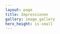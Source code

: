 ```yaml
---
layout: page
title: Impressionen
gallery: image_gallery
hero_height: is-small
---
```



<script src="https://cdn.jsdelivr.net/npm/publicalbum@latest/embed-ui.min.js" async></script>
<div class="pa-gallery-player-widget" style="width:100%; height:480px; display:none;"
  data-link="https://photos.app.goo.gl/WgGH4spTiLQpXSzM7"
  data-title="Glarner Berggeiss 2021"
  data-description="170 new photos · Album by Reto Spielhofer">
  <object data="https://lh3.googleusercontent.com/TPF3r-G99AvXz9j6USATFgA8UxEbPw7uR4oSPl_4Qfo4LZNM83Ua4RhlwmP6RcCpUJ2eoRnsjFkOypw5diOylI99mnuS91ziUMk0Flx6bEhq5N8PWBi2YjAY6C3-G1xY-IGn8DB8ow=w640-h480"></object>
  <object data="https://lh3.googleusercontent.com/fNyoGLH4tWDPpYbRMorVdWw6L5r22OneB5SjH9jQQ2FNRJXoiCTB4vvbXpmhkAbB8xQP5-zSLGd_qkCGVY9kl9EVWpksnhBGbigEe6yJybK_QY9IQUHYakrp5hhJPlvzCH3Bm8Ci6Q=w640-h480"></object>
  <object data="https://lh3.googleusercontent.com/-AtAZMis92JNt5amoGXfBe0SIAlzEW58a6_D06DNrdle_987daQSFfrKCUGsjgN6MHBSug3qJyeGf5sRzk3nQB7oiCvR0uz_-zFUCI7DGu7Du-23OtNI9dzp41pHyxxiFNNlxi2KQQ=w640-h480"></object>
  <object data="https://lh3.googleusercontent.com/uxQ99Va8f0kVi6bzrDlxcov3amdpjEiwqzU-VFUA3kbGKIFZrGC2Pf2se-oG6v0UiEJB1ddbGFrUo3lwAKHHgEEadJjSDZwjKLKi0upLQMpLo28cy-pMcnrgfkbJ2kGqBu7VkpNZyg=w640-h480"></object>
  <object data="https://lh3.googleusercontent.com/nE8SGgvI-_Com2kNHTOuOAh0Bs35_txpCVnC_q2xHd7Q3hiLj44q64U6vvoI2g_hRSt40Kj8Hbb_JbsLsX4-UatRLB3PTnLjeN-MHQYMn0Sg_JiWmFgcBXuabbE74dNTzbI4nLqTXw=w640-h480"></object>
  <object data="https://lh3.googleusercontent.com/QeUlDRX9HoJak2zPMCVj_9LbLiIow4NUiCtJ__yzZTDyLcZOH2Oj4WWVIPKQt2JiA7NZeL82hnTSYy6nZCnd-o-JCzaQhm1i0zkJYGS6anwAk2kx96mtUI720d9H8oe5-4x0ZJ9sNw=w640-h480"></object>
  <object data="https://lh3.googleusercontent.com/VvHrKZAzigfYU4sOl4woIjuDYEkrkNqaQQEx2H6nImi-fdWXYdMlg4XAf1j4qP1ZRVt4zxh88iBhHzTIrLBeHBe4FDS7KNKsXlIxVwrTvyty4BWdCJlYZ_K5J1I35F1cGLNJKC6RCA=w640-h480"></object>
  <object data="https://lh3.googleusercontent.com/C5Qd3vTsu8XX_fKRICrm8yrYGRtLxX6u95hJRieiLphmy8AWTY0yAN2KPBS9N_XSqecXHG7pXP0qpFZYYSeeti83sMH4WszAU-5dvX3kc8NVKhD92nOEugnxkPJT7qd-hs2d_iDxAg=w640-h480"></object>
  <object data="https://lh3.googleusercontent.com/hIHU2xZ7nI51WsuSPcCpr9wniAAtLjP88w4GpPNe20kcbxs25fRY4YhaDppBl2OaU2DbETnhrQzYVYnaC8n5d-qPJCblWbeNDJGl1_f8BeZ6Rgvv6QGsn2vLbb0KcPAR2HpMUprESA=w640-h480"></object>
  <object data="https://lh3.googleusercontent.com/2X1jYPLij7QgdzVtN2h1L5PmgovVFj2kz3pBid1Q60qIxmyzt6AiSHlRQqyqvJb-3bUdLfhYiLTZbpbnL7beZIq3gPsqO9de1SvDx6-ryxVm0_f_czHhFsdEk588yn_JmgcdQ925IA=w640-h480"></object>
  <object data="https://lh3.googleusercontent.com/3XoUWbQ1eVXdD9Lvdinz1X2rNf92ghk5ZJubN8NUq65g4PtwtOBCIfPgcuKZjaNGy5BBBLKg7RexeeXoCl_6BejjlMP4_EqqosxP1CrKQL7kqE8zmSrcJXqECvJRgaMa2Fm7YQLMEw=w640-h480"></object>
  <object data="https://lh3.googleusercontent.com/dryqDFaWiJMmrdub7Op0NjRBlUJbdn8cKdeMSQEeHr73A1zyU5i9I2HqTlMgMV-i3jXeFcac3zA2zg3BTVxQb99lRnZLONcv1W5OFaa1lfABohV2owEnwF58nWuOjYKCVVPAddXQ5A=w640-h480"></object>
  <object data="https://lh3.googleusercontent.com/2pr9vkl0AQjih1qeQijxM27ktND744L9cDUNMN5onlfvLWbA0SuDmIjdhawTWVEVn6sYPoIiSBpFt_mOOFzIqvTPjd-Pg24jIqEkrGBLoACxpa5xpxZ6od_5SMV8aYj2Y2ZnXgTy4g=w640-h480"></object>
  <object data="https://lh3.googleusercontent.com/Pyay-RfaZfFZ3sGpx_5bk_Lu2-unqTUc4sx47aGGiiZFtdSLWqmXPSX7ZXIbBqEXcTv52P4g5B-391xzZoNGHLBr0FxviSxv7-6p3q5Si8K15bPHpmL4_OI02OUpRX1E_z_MhTPk7g=w640-h480"></object>
  <object data="https://lh3.googleusercontent.com/oSwJt6ftTiNsCVZ1CT9h6C0D_AhQG7v0PU9jpf0cQ3gkx4-ASsXCHW1ENR0cfd55j1-nrbMOyNebOS1nubCvT4kiqusWrDR7Utprm43tflUZQ0EdIes0W-Mav6XVVDUoIR0Yi-HiUQ=w640-h480"></object>
  <object data="https://lh3.googleusercontent.com/yiyrKc74zx4bOvpv6h-Nk-04tpQ9N0E5-k6QQp1AyWw8jJP09jeWEvgoyYw8p76y3wdUNQ55Ayn5sBRu6PDVYn9RaktJUIvt4hGxSjuDrFtYczPPuojy6hJEulMQWzpl94w3-Q4JnA=w640-h480"></object>
  <object data="https://lh3.googleusercontent.com/gF0GUM9L3u6M_BveR7Qkear9wZypkndxdMDg48ZP8vFwX2WQUH15fysGiAuIBbXcWecWifEjBsf_LeWJsLONMuele8Ock3Abu-8MZpZ2EeLn6AxKFnIZTsCa0Jb6Y7-rpdfcGNpksw=w640-h480"></object>
  <object data="https://lh3.googleusercontent.com/GbgKxrm6T2bmr8Udlh-KKnNi1h8CCTRrDM_upvaNIfuCrA1c9dysZ-ezD9QBPeUl9f9xJs7I8K8bHLtY-Bx9MfQYBL02X5DaDQ82j3wMeELZ64uqBCVEc2nDyRPeZxwkYdFwN_9Unw=w640-h480"></object>
  <object data="https://lh3.googleusercontent.com/reOKTiaC1pChS0ajmJzIJaT1cEvE-ZLjSizsi4p8qJqCSkjvUHpnQnQGUaMw8FXzokGeheWUFHMUKr6CPsM7ovZ7KE2fhUAe7IObyMyyZawuMmy82kKyydCWvdazZbb0em1ZtioKdA=w640-h480"></object>
  <object data="https://lh3.googleusercontent.com/-CdY-XVbhhTTj2bOMJCjT9pXjFE344VTIDJC9IetwHrPC2VsCUbR9C2_UclMfIXLtjiDjS_6vOlSfrZSxm5VnJb_YFQrgCKOGuQmi66kJ8Gr6v2lTPRvqOkpokjNH-LtDoyPxdgQuQ=w640-h480"></object>
  <object data="https://lh3.googleusercontent.com/seJhyQekVbFyw_mDExMg07ZskwcQXQmw11A9aaFwxvCwWwOIb6U0mUfJeWPZPxU2n5VtOLhnLmMZ9ZFQAoaknKvlMQwuNl-Z8Y-fJTgKud86JrL5Q6QhWrIt_xG6GUsXHkj0ant1uw=w640-h480"></object>
  <object data="https://lh3.googleusercontent.com/g1oONCE_ec46bMEBPhB7KAXFSfkOIPDvqpBw-lY-YtFsw2EcUZhqPW29E89rJnwRq7aGtGMZQr2GE61gxZzpKbSxTn-SSFbwU9Wog_WVfF-7jiJStjL5sj4xGPhyiD58xZDs27IJ3A=w640-h480"></object>
  <object data="https://lh3.googleusercontent.com/S5C8Vsfb_-S9fLTbdkYjpTo60slB-UPpEbV8DPTEk0TiVl8fpkuYUOKyDzJhCb0_d92mDAvmbv6S4gu4DESf5OPVSqUZOcYqf4CbBpWOeu_XYG14g5EiJILdjpVhLmyq33wNSNr9Fg=w640-h480"></object>
  <object data="https://lh3.googleusercontent.com/rQNtfgV2m5qObF9x3Uzc0ircQRbOi53kTxbESJ9Uo01SjCSQ2jtQ3pJCHSlUXGuMwDXpqpQmOEdz2CZ35FBQaDcHLUKCMlqGTC3TQjbpxB26JDIg90-YgeJbBlHma81DTLB-dL7S2A=w640-h480"></object>
  <object data="https://lh3.googleusercontent.com/1DrLecdcR22Nzwlu4oJsAxSAKBD0jspKAqRHUF73ngyyDT8XoWV5WhuICNbzWyM0CeX9TzKGGyGJv3r-urZ1O4BsLslP88m3YaUKrra6OFR55lLaRBKRWTMAaN4SZ8FlLNXXfqoBfA=w640-h480"></object>
  <object data="https://lh3.googleusercontent.com/pLf_Z7Dh4tSTo1WCxgPwOqFd5Cd7tVQpCkDF9nUlEprKYzM1q8zuSPnJ-AjvoAYGW8R9wzZ0wct2y6abt2z8V79uQ4Lhv0Tuht4LZqp34pmvA71XmZi1E8Vn51K7e5-DjHRckhl4oQ=w640-h480"></object>
  <object data="https://lh3.googleusercontent.com/rUQ4KCrlmikc-xkveBBPPy5N_-dCrt7Tzqtpt9GwP7ZI-A9wD3xFjJDR91BYQ86Yz3-CuhaY8fR5dY1dWj1HhLyurRuiQVrVZjUPha4ZcjFvIHP2DL6oSFJ0rsUoTuIBwfSgzncHSg=w640-h480"></object>
  <object data="https://lh3.googleusercontent.com/z-j5i4JYtFQPm9EEGx0eBH0dz9DPI8r7CyocGz729sll7ttlU991QMIXkX32d8yaKB7bbdrlG5J3pAmOf9gdwl6cBizWEu4o0GUr-qK-JS5wocmCIthfryiMJkI_5CaUxsbHLZecuw=w640-h480"></object>
  <object data="https://lh3.googleusercontent.com/LmZqbhCvbIWTaz93-ZU1xeJhpurg_UaNP7gg63PlN1CIrCFzI-62v9D3xvPfxTb36-TzeqgMPg67LRo3lh6JKL3Y5dmc61A7eZe9lOWcrQg6FZOpEgKJGmpTjc2_lHaGL_382iG6xQ=w640-h480"></object>
  <object data="https://lh3.googleusercontent.com/TW2aDtPonm3rYU2AIRMNUMTXY_s_lKdrC_c88nZEDNmVPi8nK3z4v67cHvemByAw54YeLmLTFvOId_FljYvo3BeWk2yOi5E4Thi3hgwJzw7B2R_WyRKmrDJkT947ICsF944zmthsrg=w640-h480"></object>
  <object data="https://lh3.googleusercontent.com/OmLfJW3dqlXjz1ZcNgqX1Gv_LiaUP_5-BxmNj0haTY-5A0L5mD3f33VuwMrKlyK7w3p7yHKt68Mcme9dJ8BIflN_vovjwS3w-x33hnrgm7xQY1CekiV9dzwSo733TleFDTXj-XF-Hw=w640-h480"></object>
  <object data="https://lh3.googleusercontent.com/GzvPOSjIESVrgz8FPKTCgarig_qYhcLvF7Mm1d42pKBy69uc1OPSGLWxknZUjYwI1RRzG3yjmMih9BMKZKduh5MsoGTMPxUfX68QjDDNhCAzJAAgMuC1iCQT0HZ8rI0XN_J1jJp31Q=w640-h480"></object>
  <object data="https://lh3.googleusercontent.com/XtE7DUDBFwgxOGrS3IAg_q9J4dg705DWhg-3TMtcKUNfXyZgLkiZ6TfOTek_w3qOBwZaC9u11VIvR9O-hg2gi3Uvih18CSdFsQeHRJ5Dqg2U9dwtyifcIPLQslcMfDzmoPxu8SVf9A=w640-h480"></object>
  <object data="https://lh3.googleusercontent.com/LYgXhUZLkRNOQwaE7f1kbD8cnfY9ClXARm1cMzYwpZYeQqjlMYfQV2LkPxbqlqNH_kFl21ttngMIqkAN1MWsx1MAe8hOi-ls2IFcvtITrWTGaRHD0DV2VxsrRu4qVhsegVuchHvD5Q=w640-h480"></object>
  <object data="https://lh3.googleusercontent.com/htoad7-2n6A6eNnZiu-nJDG0SJT3oKAyTjsoZDSEt5hafNhbCkWuzN4yrE3pY3jBYDZweUkhVAxtnv-bauGEEzq7y3hPwzrxU8xqJkzAMSRlcmT1tePWwR9yDLHe6BDPdoIgYIG4fw=w640-h480"></object>
  <object data="https://lh3.googleusercontent.com/KyVvnrJj_BOiP27CbiKaQKUIL37zdtCRp8-M1qiBDij-jx88B16rc4XXNo0_Tz8Ss20OG8Blqip2TVbVZoMPpSTpZCpS2FIqMRR9nWlCCS3fJ_gTdp4bO04UzKsfzF9zxC1tvSr5NQ=w640-h480"></object>
  <object data="https://lh3.googleusercontent.com/77dNQTHM05DtL1loyxacH5ntGGCcwCSdcqA4h5Hmrz_l7BOsNJ1IvC3n-0DU39gFGvGLrTSc7zxvJl7YWvmQzapGhBAMfNPP0eWPq7prc_j73ic2tOin0bwPCCLD9xQ8UL_n2sYhMg=w640-h480"></object>
  <object data="https://lh3.googleusercontent.com/2UXrEW3K3htgKf3z9Q4k8lPl3eq82ic9Y51HEbdaHVzus9DDAENVmBJ24YLbdz3pG4LUaoaFB64RpE7rxYBSqaEksJFwpBio1-nV4wMsUC8IS-86vFlUR8PCjyMpGpXRo78QLsH3tg=w640-h480"></object>
  <object data="https://lh3.googleusercontent.com/BkV0MTREfdJi1Yo5Nc2MT1RM7t9vqeWHCkzStQ6NsrwmJtIDyeEbfNEWX6SygFX5GrVE9tBVQD1TQznfOKHpKbEJSKYN_UoazS-p1bjwsVfhMO_yOwOtXJOkkI-03x5uOh3SHv8yHQ=w640-h480"></object>
  <object data="https://lh3.googleusercontent.com/Ya3JxqWrcVFn8u_F1q2oPzLTqDvEhdHCH9PQ5KCuUE6j5Zd68T58WsfrqoKaFHdEMCUzDqs4gk2G318eKdNiLlZHj_rNy-UkW9H9mx5hxalIrJQg8NS7W8Oq-zArDbB5xSvMy_ROOQ=w640-h480"></object>
  <object data="https://lh3.googleusercontent.com/zJvwNwJrsgMxk96DocaRwa1RI9V9sMiqVDsufjCRjSY54YwwkoevQcOxZKdLdndxIf7x7w7PBtRQ_4S19vTjiHwqpFiH_PQ76YyjMztpLDlSiKkV603cU-GyBsvC71GVxYCtlb55Sw=w640-h480"></object>
  <object data="https://lh3.googleusercontent.com/L5dfml0cxRaPddgCljeITpmg4a-11l49nY12mMPRdVvgQ8q4UfLJa0OEL8FRhJ5YeZrnqNY2zRdvnpdFizkRpdGQSVuEkZicbD0zdmBzOSm5wnNH7btz-050hLifWd3mPxMM8zsClw=w640-h480"></object>
  <object data="https://lh3.googleusercontent.com/9NgaX9VF4ZFnCgEhh1BeC94Z4tPruQptDtoq8l5cF4rTu4uhTznyOzt7wMRRCN9ZYT86bDbOqSA0cy2JkWcCSOeUHavjhtafWIgFTsDoWy-hdmiXzvtROlPtdF4CVo07O4qS8_WVkQ=w640-h480"></object>
  <object data="https://lh3.googleusercontent.com/0TDz6VfbgpDbKNGpaw6HzBsADClguIC3Z03rUly1wKS9UhQDdOujlMcY-P66rJX4kGNiv17wKb4gYQK7NbuMaeq5A5Cf1Uy-4fIGCU0E31OlI6jRvVIDH3rFl6kdg6iuehTHO0KlQg=w640-h480"></object>
  <object data="https://lh3.googleusercontent.com/E9lzxlW45eOWhMapMlZkeUuEnygg5hLn4kfD_3OL0KTNihh0odo4bwpOUkf69Ib3NrI51ZJrRw_L2x5FKr6ZBaWAQHp_KN2OMbBgldcknOEDhLYn2fJt7gLew5Ds3skfdJxdMq0M4A=w640-h480"></object>
  <object data="https://lh3.googleusercontent.com/GlvtzWkUL1pPwiu_cFYMFx7CNmevrQX8glJ6HS1CB-aUEMw0pAxvp_T89C86mTqNwertpllrV_nUB5Pp-ky7ua3J80NiunLFbYkhhKoqyREP94kpSICZGvgsIQwbAZG4IQ_k97GBVw=w640-h480"></object>
  <object data="https://lh3.googleusercontent.com/UseczUCxnf21fjJG-ZoX9cfl8lhaPrSDmPS3ejvP_lsQZx_xM163qyECYtJYdZ7z1xzx8nwtZjZ7QDOnN1q6KLXDjy7D863TuE6hycVSawyeDDp4BhixQKjsaBrF9_oBfWBaInLKMg=w640-h480"></object>
  <object data="https://lh3.googleusercontent.com/Mjvyn5cpEiNI0e035MEDlahf0P-u4tkKu7WUW4PDgRj405tsUUiiBle6JEKftDaxjQlxyckA22SfpNYc01QCvqJTOGWB2d4MNU7vsWwDiIiDp9wFk3bvUvNuDSUFJaHq5NliEESgPw=w640-h480"></object>
  <object data="https://lh3.googleusercontent.com/zECYlaQORNlxm4kQsHZib_PsXFHBuTY9d9FUcvwNrFdnu6h7Bee3Gf5Ab_af7xh7W_lkI-1IzZoi1XzwwZDh1AkHRynkMCCeLFEj3jCGhrXp97ItnXBQUzMofYhrjRU06EAF-qUA_w=w640-h480"></object>
  <object data="https://lh3.googleusercontent.com/7dpFLlXFEeDWM3tXBRaa365R_c2Wz6HIeTAZCj3HU9VhclxwctyLGpg2Alea_23nz-RRqKRjA2Sohv-MdZJxY7G8p74tvDIj_iluuRMzHrOAolp9HrCMgwQIo8e4_sdJDU9Zjs1fvA=w640-h480"></object>
  <object data="https://lh3.googleusercontent.com/IwdeUAYjcX48_4bgQRLgdJ8t2vxh8m6Vz0G_FBmMsWpTKZTQqC1c4cFLa9GOJikboOEM-pHqCbJ33aEwLTc5K8mm78hUbkvKd6RH70XM5addSVSpOXUduyrBmscZJ06DjJbeajM0fw=w640-h480"></object>
  <object data="https://lh3.googleusercontent.com/AzrjyuLND3hzKg4TWC8gfHqk5tDcBXXh0xxTzBcu5hSnIARme7QBfMNaBADHw51MtA1smUb2z8TRDGvTYx8xh7vgY92IKKmCXmCa4iZDcII96jtUOZgIzs4WN7lY7OWUyQT25XH-ew=w640-h480"></object>
  <object data="https://lh3.googleusercontent.com/XrTtNXSL4qnifBIZtRylvkO7g8nUba1QUkCFs05uJomsB7DYvXNCaJ2be__9lrkjdnrjqvcT1G9wriW4hJBHJIZiYPqDCJcO8a8BTf08u-hxiXiLZDuSPZh1RXGkBeZXV3BVhDGGFA=w640-h480"></object>
  <object data="https://lh3.googleusercontent.com/Pv68UtrcW-SN9hGsIWXAii6qxfd6Jm6okgZSWp7vDJdRQoUYGe4T4nD8198iUDZCq6dk7woYZZIzRVmded5pjvjPBgt05YlTLOwK_DunaKwAjN1rK9kEg1tXxongJrIkZfNnruBGDQ=w640-h480"></object>
  <object data="https://lh3.googleusercontent.com/2m2DbMMNZhWQ2ssviG_u0cn4t_DSW8fHBsTmLaAf7xtPPURGydUsSptKiM1XGP8_b7NoMlG9nHwDldqAeTw5pdLgo06iuFcWZ1Vn5SD6ReYvuOBB5EaPpN9OfJ35aDYf5mNxNwOUqA=w640-h480"></object>
  <object data="https://lh3.googleusercontent.com/UjVZBg6tUfAxBquuS2-D6Uonu-dlVp8joZU5PMd0f22Z9WnesfmxHxRkjpxK5wxEfdqODfZFM3HGTS94PpKrUeLXIN6MSN8UI-3b-96bUAxRtsV8gBRITEHqOYGU0bQZfHPjPoPy4g=w640-h480"></object>
  <object data="https://lh3.googleusercontent.com/3GKoa6Kp-0XU2WJEcipe2Qrnn2EHECaK1OSNtdRbl72nkRT7EenI3piLZ5cpNCQ2OR2uJm-2VtEMvvZJHPgyKfnMHdelNdiGQ5-2V8Z47g94xjcTs8iAFHb7Y7DAiRu4k1nUHBmPxg=w640-h480"></object>
  <object data="https://lh3.googleusercontent.com/eJZs8bGypqby13C1g0BSEtVx9_DhZvgyMTceALLoS-0MtGQ74bUPhbZK7V90pCnWnryrpjXEGiuJAMpqyl32gcOJoFt2aIE9dn634UcANt80ZhuNDxz6ssdhgNh4D6W_NTuwQlmDLA=w640-h480"></object>
  <object data="https://lh3.googleusercontent.com/eR7qZWzCT3qGWrNCGG0iyYbPrFvlfctdNIJMS8t-dvdrQDR5sH-zs03L99UKhqW2zBwgSnF9Oo41Fbf4jiLxB2lYWeuSdabR9UjSoRLlTY1qDk8A9jmgdUoZ2u9sO1Qvs7DTDcu2ug=w640-h480"></object>
  <object data="https://lh3.googleusercontent.com/Zeu8N5EG5fPFe0LdgrrFuRKUXuTYRA7zOd6_hOaORvWt_WEpvnDNmm3gMjGCjtoWuuuv00q-3sCYTsv1yXdUodfBoiTqsBxXl-ToEawJpe5FwF3x-jah2UrrbZBNhLR_nYB0neDcFg=w640-h480"></object>
  <object data="https://lh3.googleusercontent.com/4y_pkuEw0PsDLxy3TRTTv3Brp2MjjOH2npxKIeYXnnAKoTaLvwfjBjB3w6TOjTG0jWLNGZWkWPHsezowHV4TYKT6wPo-Iqhc0S02IzCOS2QYvAHcGb0iJyXIVFRFr7qeUXwe16D1zg=w640-h480"></object>
  <object data="https://lh3.googleusercontent.com/LrlHtC83xCYju0Z_9JpVBhREJ2f-xxZ1n87WHh1PYrxfQdcy59ZVeySS1dyuU_JdJ7dnfr6L2UFzbXaAnVeHLtLvN9v3F24UlNL_MUkToGk8o6Bt5tVC--zyR3wzSb_NDnOqJ7NiVw=w640-h480"></object>
  <object data="https://lh3.googleusercontent.com/uDAISegytXp46ACfcUBLOlID_ChKVSXfJJmu9Bj3HSgsTfXdHz_A3p00NFdPALdI8yydHbMhWHQyOin3-pcgqaD72pYzfzqpAqaHcRzRmcBz1xXtJ7MGUOSYXsbRNvoX1E7Z-yiDoQ=w640-h480"></object>
  <object data="https://lh3.googleusercontent.com/y1d5WPGCBJKtG4ppu42CPPx0UBTCl4jT-k_P4nZkGGUGEtKY_lg7Z-i9DL5CcC1Sy3vdST7Kj3-VEXkliUN4UXfiduT0IJNuXvPFqYyHcGGalAviRztHSv2Lzwa2Wso0WsXY0cSH5Q=w640-h480"></object>
  <object data="https://lh3.googleusercontent.com/hlxkdBqCGlxejSJouYgyLp06Bftaoo4aQnaHm4iFNMu7C2LAN_zGnIHBYOjS8UNcoKaZ4PMrf-PiK2mC6HdQA1rE8mqkOwq-K7W47DtKHcQk4JrFWtMDmInc4W4CibV28ulWSP7kBQ=w640-h480"></object>
  <object data="https://lh3.googleusercontent.com/JfqjcKLdYcmOjzMyXer4TwWhBLE2MG60ZkkQDsWHP8k6eS7b4SDUKF7UjuMGmprqULvoui6-BvqslgsGRgQLr3rqGyPPtSHx_mwKIgB0SW98wM9kBpnkoHSBSeziPQD_me702Z7x4A=w640-h480"></object>
  <object data="https://lh3.googleusercontent.com/7TedFb99jWq9X5YqMbpj1m7X3M4MdSv-7lvT-smlNoURnl7EjGX50kyGs37dmGDYEVEcoQjfsvdnEBKJJTD7oP-pf_eAgltihIjggAH4B_Sl-kdNA89exzksrmjfzYpCVFm5WMtp6w=w640-h480"></object>
  <object data="https://lh3.googleusercontent.com/MiFVAimQW1tyP6sH9RRHR_P9hyAWATCt2odcDKoo32h-1Lm_6B-_SmMv3zFcD6ZPHb95DCRM28AFkwxx-68WenXoyd4mz_z5UaNHXI82Uq1YCzrjc9Ky3rdLkkW3bx0Q5PNq1zlVFA=w640-h480"></object>
  <object data="https://lh3.googleusercontent.com/eSpH8pGwbx4PW5Rg7Y-dxacb3vIbtAP8KD6SNPVjKvhSRq4nRNY-G-e1cpzDRZ2iRouvrArrBImhJxV1kfU2SiceD9q1tpKjCEQTdPikDWx3B_jvL-IKWXvIt1sUSC-yCE8ZFC7k4Q=w640-h480"></object>
  <object data="https://lh3.googleusercontent.com/u5np9aWxyZppIwQHJv8o5XDjzH4o6hKsc2FmyOu0pGbUAUVndunkXW8vzDkRvM8rOBNwR7zVR1sARm3crhZjzPEWveDrxuwXRpBezMULMc54IxrMlapEBE5zR7IbghWHVF8LcQVkew=w640-h480"></object>
  <object data="https://lh3.googleusercontent.com/H3qC4SdzvvuZZ16ttXheb4QOW_IBsssMb6OgJkn-W9buDLxBGOyZvtEQsiErZJIhBi4EVNN87hrE6gyCceATyOnZbdMEQaTazJUx_w68siXZIXiu-sUUX0-WmMg2PrsSTNJtwVs1eQ=w640-h480"></object>
  <object data="https://lh3.googleusercontent.com/OASQp0gRJBKZ45hPgvjauwhafCyo4DLdjjHiy4bXKoywGxzfdW1y89fFdgzc1Hdw20jaMs4ANc5vUVMYWZY5-_s_RHnMb0ESFJ0053Hqd-Ce9f1YzHp0X-Ek2ggA7U3tH-zh0ST1wg=w640-h480"></object>
  <object data="https://lh3.googleusercontent.com/6r6EhayhZrWvBoK_LMbX8xGLZbkANJswzeJtwnfXS-p8DWQ2raNx3EKC9Bo8oOOJS28xSB379p5ylVyQHw9lboF1YLDI8Fe3807UMCRcPVB6Ei5-ULBkR2nJd5wCbJ2NGmm66COzXw=w640-h480"></object>
  <object data="https://lh3.googleusercontent.com/fR7aYV6NvtrbfNkJ9qUvjcx8Nc0i61rQxIE0fF_0El1EQknqlmKupVm9FYY-LAqNwMfA3nxkjBQtFjq2CmGe-dmav80UX9OS1P66AfCHO63zjurnZep-bNL-zd7ScH4Sdq_sPEo5CQ=w640-h480"></object>
  <object data="https://lh3.googleusercontent.com/M4F03vbqvCPCKGhpogbTEneJDB0PAeqBvbEhdAGLOTWo2sbv9uPaS3TuNT9w5W5I4m2yD1QGsYw1A-TRZfIVIOONRor0nCZX_vY4SKlIFhQOxSpT-JMVnhUqhJcVM6X2qg2YvVyVtQ=w640-h480"></object>
  <object data="https://lh3.googleusercontent.com/jsA-7bVu9MgYATuQbfYJRsx7b3LgtNlnoeGbM9ay7YqTT3UldXXeNcMNAQk9JU0TQn6Ld7_j4VhnQ2PtpKUDdS2QO41aXs_AK5PYk0p6YiqWvitieZACogQ2L001bntpL1X_Yz-iDA=w640-h480"></object>
  <object data="https://lh3.googleusercontent.com/6DxzcqVJ45iUqR4l6B2VWpBPSqMb5GnPOImV1P35OLW1VGDAZh6N_LN3lxQ6eKkvZW1Z77iB_EQpA6fiaT_qms15QpwVHgBY7WgXuGvfWvG0vPUzD7PLnRV0-JzWznMOofKAsSFcTg=w640-h480"></object>
  <object data="https://lh3.googleusercontent.com/eJ5JAGwUXMm_tfxE-i3XfHtZeLAhPvTChJaexTdr2Fa3rCpnKXVpbmWvS3PRINyqNa6qqO_985myCWEi0u9UCqUF44U0lw0HlmGDXKf-KDzn1o6XmQO7RqZOg1Gf-rZD_TcDwsbPTA=w640-h480"></object>
  <object data="https://lh3.googleusercontent.com/peNF1OtxhwGCR6c0WzBb5aAosYpHdqs2W7Xl70VMgT7Lt4IC3xYZdQzOT-qMpBotOV6jocSTNTSVPuaNDaVY73m--0ltx5-guDvjc90YV8pkcIpjw3fIUo9oSq_Nsi1pn7vi5K-7Fg=w640-h480"></object>
  <object data="https://lh3.googleusercontent.com/l2B159v9uBZHAla_e6PG649MJ-7JOEyHjKeB2d_tZoTfk0cma8W0YmukWA9K4pKtOX88CwcReYPiZJkG4YOB56Ow5tVHBgPwc01uggbnhkjIHzVjCA066lzLCthlPm7kbhEqA1YjTA=w640-h480"></object>
  <object data="https://lh3.googleusercontent.com/kQBG4v44B9gOkx8NgZ9TCOvOl0z3rpOjzM9Lw8cG5rDiYceuihqxRJR8rSr7FwpsW1dSQXNI0DbrhxD-zDcHXxk6vUpcO2Q_NSrK_QaJcQFvOTcEe_rzoBQQPcNfvbnQXllv7D2AWw=w640-h480"></object>
  <object data="https://lh3.googleusercontent.com/_aEGPuuH9Tn-m6q_GBvInJYMEv60jpSil-PcUYurY7ketIgzFoPuMRqU6vGl2FEuLly4lCcX0DdRYmvuzw3RqAT6O7HYD9t_G6Lng1TZ9aKzYB-fA_63UTkeZKP8AYTBMakCyjFt1g=w640-h480"></object>
  <object data="https://lh3.googleusercontent.com/Ql0QZCSn0BD7wjdaB70Rn8-sitgJBNfgBaMq6IyQTtIJvXONlVYeacKBMYCsKP6e2yjfmzqjEa4iydo1Br2QgclHD-erogBhgyDHdc4j9HbkZnjyNMSEU2GsIoMyJ4k2uWOkyv8ZpA=w640-h480"></object>
  <object data="https://lh3.googleusercontent.com/Ra2jNiNmBur3U2-WuRpdkbR_Ofl9fPGzyZFyAU3JZrfjJ1bEXzzdx_beFGoHoR1zKclDdHKmUnG1dF0TGSgJMs-mW4hDvxLJ1NDDphWt2lyYAqKVAW23ro74-ZgGrrBSUPFZ3l-x5A=w640-h480"></object>
  <object data="https://lh3.googleusercontent.com/iwixHrHTEFDGKlwW-sLmRribg6UhFw8eqW9mz24t2DnXJ3bZNPhWrsTQ9LZ4YkpiH0hSqhSDdpjUgH-TqooyPWTtslm4w82d0CdbAGsGbmIKvw6-bx9-ecMkd3bW7TIJxvHLutjDUg=w640-h480"></object>
  <object data="https://lh3.googleusercontent.com/FIjaSFr7EDZ5uQN0Eppu8spCknhR8C2YqvObXbrH9SAfyibXTms20MGdmEy0-2UTfGyyjkHLDned19GGfgJEfbh62ClMbmq5kfkUakuQqe_Wc3FJv_fiMgCUTilCKFiysJdAbKA-Pw=w640-h480"></object>
  <object data="https://lh3.googleusercontent.com/KHQ0FIFKrHaKnluzkERkmQO18Rc-z7Zkj4CJzq2JvZLMK6xt9Qlab1OyFbhtfCq1w80x7PC_fxXoO00R269nNR4V5W_Dfx8iiRrZ9wc8fKDY0dAc1bCwz58skbrvEkBXobnSLPYLZg=w640-h480"></object>
  <object data="https://lh3.googleusercontent.com/zOZ4b5pBwJJt2LWYBB0JkxVdP71XCphE85nByp4ACUwmn5DXWr4HHF6OVa4V7q9-OxNqy7C4bR6YDKrzZymWVxLknm1CHaBcvgIhK-hm9AkaMMNZtFBtAS-29K68khYXAuQLP40ntg=w640-h480"></object>
  <object data="https://lh3.googleusercontent.com/Dl-JmNZbkmO9E0h7GHKt9kVNSGTBVnKi2ia27eV_YHr7aW1lVW93vuAJKS1BHBk0_vt-5QRbntvjfhUCsIDF60fmdj8wwQqPDgAn6EziIowjcCFV8ikrx0yH0pck90aWLV1kIMjZzA=w640-h480"></object>
  <object data="https://lh3.googleusercontent.com/k8PfGuzmteyck5kEjvJTokCbpPZ0G5U9pNHJQEXnF4c4VeqLf19hXbj-J2HAAy25Xf5SP4PB_SMzNKBVcm574SJAYkaumxqtDSIFAy_2lr_uaCDkfbvK5YBzPOx7r_f4HYtVkr_V0Q=w640-h480"></object>
  <object data="https://lh3.googleusercontent.com/9CWKbmMG57z2ZdoLltHU8a_ietPIXpDAuKPVNQfmIFiUiutEQ42bHzejyvJj3rRR4eBDJh5o-cVJSlfo69TAFm3NrfS70kCxJnfgb5VpvA-uzeRBO5qHGbXTkb_TOcd1CWk-VHMoWQ=w640-h480"></object>
  <object data="https://lh3.googleusercontent.com/IHq7YCVI5Hpnn9g-IYU3jW6ynKOosiGW7I3VHNsJzKNufOqxshKLa-HZbNYTO1xHJXurGfF1YVQDErmW5rn957QNh_tC5DJL2kvE9Axjcxy4OvqXHaBnCAUZCYNyqVQtIc2zo7JCLw=w640-h480"></object>
  <object data="https://lh3.googleusercontent.com/WpKNEI7pD8MGuu7LRU7CnBJbGkCfSwFUcPKYvh6U2tMQeiqL73a9TuLxwhvk6-GrFzZ0ippRPqcf6NfGO8oZOmn8jX9nRnv2gwaBIbB8ke_RQ6T6JeDFS435ZfDLfDdSf32O2Cb_-g=w640-h480"></object>
  <object data="https://lh3.googleusercontent.com/3hMHtaB46QlwDmoEnLQj9-CgHX221JkxJAagpRtNGrGCdSaBg6tQKTRTV_pbS6Yq2FtwNxtAjWDrWJAn3wNoeusFoQtYfADF2KqJ1aCGtBYE6ENrVtfDdlKaioSyUKQiBYalaEFUXw=w640-h480"></object>
  <object data="https://lh3.googleusercontent.com/yQZLt7ZGqV6krqifMP2zZJgAfXndXhbgU-8o9ckny0gyxwk9pgau4Gn9gS5xeQre8r3BAZfDRgyy4D08vh8WhQoWngkiqTuy5ZoEykTQXe56sxZ5sda8YoDRgSlSgdsE-mMibe3aCg=w640-h480"></object>
  <object data="https://lh3.googleusercontent.com/fEiKgS32Wep6Jvdh5By08LEcQaYNmiVhcxe93USa6RWi70r_2fcaNXaOJ52EVrN_Wcv9bwRD7dm9es0cjHg5G-CsLzRLwVXi6IkAMShwCbutR6tVDnaApBcLHWzkw2Db3S4-BFZ_AQ=w640-h480"></object>
  <object data="https://lh3.googleusercontent.com/5J068n6gDzgqkq2J9fDjL7EsTGd6Lpjtcqk_7kAesY-YKrwyOqTnGKx09Wgg8rQirVrFwvNY6ZhkNGROvnF3ID83D0ztj-9seOudjixDDL8MdrXdkpfqdqOU115wOoIf3xJWrf9fgw=w640-h480"></object>
  <object data="https://lh3.googleusercontent.com/ljywvqByCPtAF7I5kFd0fXhoDJ90XJ123mb17mnMtOXfNSpD-jGVUZTcPX7n9TM3uxLz4j6RndPe6quO9IT2mKZBm4Jpz1xg20jJ1UuXHm0lKyS819N5B61T03PQm733IIBKIExsjg=w640-h480"></object>
  <object data="https://lh3.googleusercontent.com/9liuUQL67u9Gqtcm9tIiQMk_9bU9FPnpr0vDiqehOPgetAqi8UCsgoCeQQtcvI_ShZjLAjLviS95W2KsCHvl0ih0Vlcp6lHf2A3wE4wAiJpKN7BTFYJY-eehS1FwPso6mJSK1c2fTw=w640-h480"></object>
  <object data="https://lh3.googleusercontent.com/ma9Ml7ta9-WmZkGAn-onnfF9fjTs2GosQWWzHJDm7XD-H5HzEb1h46ZB_p_wpqC6-zzR2kR1LWM6s4t_s1pgVYQkCt1VPpjCdI1mKUCsP_uc-KKGsRWvX5l2h-MXrQ0WQ2gll2x6tQ=w640-h480"></object>
  <object data="https://lh3.googleusercontent.com/rUuoftQ-OlC7tL2iSh_Ae7t2mvDSh0sjeAKS7zKendvAYqjB8xohs9Fhl3X8B36oxSE9U7T5lNjIkK5qYUHrPFdy5nYUK_sIEZDn1YwizvjUUeruYKEH8LfI_1d6LXkqdXg129ur3w=w640-h480"></object>
  <object data="https://lh3.googleusercontent.com/hsONruBciJP7A53UOnFv2vyDwjOQeUXZEbYvhev9Fa5Z-0KswkxJrOCoT2GjzZhnf32Q4vfQeR6mahgnaj7IIl050vqSbzlko0yYJNM37iCn0KufdfJGGRJMbbdl1DAJixfAueVS-w=w640-h480"></object>
  <object data="https://lh3.googleusercontent.com/_uH6jed_YzYNhd5UpvCJEU2pzzKvdBd8dPAta6TWGrK5xl98RQoOd1Ysz13XAES7k-y4ixwChoTEGpYbVlpCRgKVD9pPjsSexYPd5yJqpzqH6hLglmcdG7J4jPvmJXTFL09VtMNBKg=w640-h480"></object>
  <object data="https://lh3.googleusercontent.com/uSHoWge13vC5gDWntlWBvZW35Q3LIE2A5Jpe4CZeij1M5pG5vYXVd5sPy0iMkHC84859NRIM8hzxBgmnvwjDNtYsDK2RoLFiCSB4bgNa1z7PhR0Q3JuOB8pAXO1ujTTXZhFp_Qo6qA=w640-h480"></object>
  <object data="https://lh3.googleusercontent.com/5-vi_npftaDyXZFx6VKR3hKJYdrQh7Afgbd_BUztdeUCaPIQkoZa0jnvfy7Wewgf6IYOCfVcUJh0pZs74QDuzYkAs90VKPzNbcZwDh1Cq3XVTiDGa2Vl2OfXtvnlVPIWoBRX62BoQQ=w640-h480"></object>
  <object data="https://lh3.googleusercontent.com/3vqXA9w5FBPBkWxTNl2yiFu6R2J0_8IIY3Fao05zXFC-tuMWYbmoDke0AhbI0dtjIYWLbYvdFS4ZJxtZVcSlJJm-CbA0YqbTUp_aqvxPdkIyLERWkcrHNBibBzvzhy1AANlVIz6WxA=w640-h480"></object>
  <object data="https://lh3.googleusercontent.com/bH6WMcWCLYSl23nv-93GoI9zmESrqBuFDv9I-6OUua5G5cmDPstDe3cWFub4_rK-kP4eYM2gqbq0ROmd_Y6hfKu8w3pKt0EuKAvVSxMMjAYoGb26QiLfwqPsXGbOr7NHjwwzG3NppA=w640-h480"></object>
  <object data="https://lh3.googleusercontent.com/Ua9Ieo8fFwxyekhKmgcCgoyuKWT62pvRJCD5TX2i0sLFc95ZnwwMhXKSLj_FzKEAhCinbQIggiuT4R2X_qnG_lxt8myWjMDcZdmHIxVD0bRVjeKredbkPMWwfiiQYiEhjifd79sx6A=w640-h480"></object>
  <object data="https://lh3.googleusercontent.com/eVWzuN0PeAmcTFU4npW5V6PPMIpsSevNFG5y7FQwS3MM2WwiTT0Wv-3uMKtQfZtKi8lP4-8J4FueAxwNlkYuAdzQKeZ7I_fPPiZviDjGgzntLthBf2D4Y_Hvpgav63ppwd7TwUfAiA=w640-h480"></object>
  <object data="https://lh3.googleusercontent.com/oLRVx6j2PygsDEGZPJSytjt9tg5_3xP3oGnksfpzDfCZH1ETJEzjakD5anctkg7gcy52pDsxegObQG4XI2xTlM-WhORjDi_uTy64Bf4E5FRKSZju3PI34YzYAGiJU2Tojagh25BY3g=w640-h480"></object>
  <object data="https://lh3.googleusercontent.com/hoaVi61LJTqtqX_mj_oRZ5gbsKz-1gPKniSvOTa3TCWpnmLvgho_8J2EZSGg1qeDKKaB3pj7CHKDVMnhzGbxu7DjwhXOPyIhpNLME2ykBIKMYwf60PXEVAYPCRYDEm17QxzdgnmVLQ=w640-h480"></object>
  <object data="https://lh3.googleusercontent.com/I2tE71QQ28VAYRkhTBqbZYn71jJGZCY_Jaub1Y8iMxgkLYPDZuWkwzAOQyt0f8KrbGEX6csYSM3zuIMFkrGMQI0qPnV9uMzfMqlRMI2nGgXHWPnrjEH-Tv23saxfqF_QrjKGvE6U8w=w640-h480"></object>
  <object data="https://lh3.googleusercontent.com/NFNmEO7ui-apeJVScZOyAmr4KxQ7zCee3Xa1UJkcW0LqCkwCR5Trz0szrFjC9nfys_RhS7b3BMgEJ7HupHOdTPdURDBWNB527DOJ5y_VxZ1_Xq4pr58sLsgxtcWjl_bWJ3n6bJYSyw=w640-h480"></object>
  <object data="https://lh3.googleusercontent.com/3pFCGSWdB-cB5iLiOEWOD5LX3biDMA5x4wJ56qYgEcAn0dCeYGG3feI4R0mNaE5nIbny2LTBP0PyB30DZnOFiNHjFJwlJ5ZqYtiZwXohcx6GFrXwqZMphWUAmWAIbTiYpOSntkGiZA=w640-h480"></object>
  <object data="https://lh3.googleusercontent.com/FegQ12gBpzP_NCOOtIikrXa8zeWwT2evyhRriLr3bWpIREOADuWSFoIfW_saF9-N_873Q_jcgYC3pKvf4oXjHwqbxogyh86YghHyZoRD8vSbhp78F-HWNC5_112TFUUFzFyMKBJ2LA=w640-h480"></object>
  <object data="https://lh3.googleusercontent.com/tGzhUT8NPsYUysJUFTH0LiTY3i9L2fIp5enOp8Db7I7axAn50pynrPs_0m1E9Nm9IEDjl83eZ5wGRYfKVA2w5twvPb-WuZAb3gxZW7N2QZ2-qP_gCJCImafIZ5FKAAk2xhnKOk57gw=w640-h480"></object>
  <object data="https://lh3.googleusercontent.com/f3M9wQxxz2Yc0aDJkOhxXEYqRBB7CUvF5vIJApnHn0PzlAeMMBVav5hOAEKW3grtSUR7yoq6IBm0A35OihqoItNomJHyrdqoRqCuVD4sTF-GaST0VrD4PraU8Y34ddkmrlGDlRB5rA=w640-h480"></object>
  <object data="https://lh3.googleusercontent.com/OdwZRyWeaC26649upK0twXS3zjgmMgwsSkYO-TAZ0fRO1KEcg2eFleDKNnq8Yafa7fSwR045XsEZinchN6grDFvb3rACBzXnxAzOkwjLeytSThsEU-laJvqhBa1KMo1waiklUUJTVQ=w640-h480"></object>
  <object data="https://lh3.googleusercontent.com/m3-EyD-OWhfsJEXNT3QwUAVZrJy2VCek_0ic1SlimkRd-XlSP4mTxpfbbveCipfYaz8hsxWZUjX7KoP3mPHvnCkXlsoqHrHl6CJ6T3BtyIZJtAB_BTNyrD1r_-34Xj7X_qgqz3IRrQ=w640-h480"></object>
  <object data="https://lh3.googleusercontent.com/91AQzyVX6kjAeVRCJcGQYlKddN8kPDo6ptMbGH8vTGyRv7HzW6VpGzTUmUWOKMxE7C6z1UKDjK5UjU90eHwmnOvBnfZ_Kalm9OfZQKCD0W5P7v5c2sqwSGQVE4LVoE04lC7EwvyRPw=w640-h480"></object>
  <object data="https://lh3.googleusercontent.com/lm0q8GxVy0_LZEWmw00jJH36Z-yprpDsGkseLVaUNAI1EEO2OB8fdSrbxQfxCMOQJcPJ2Ufa8yeNA6hoAAAwwzw8lShYcsHvgVEgp8lVEq5P8cs5eSdAUQGs3IOAhlJoq3VBGVQolA=w640-h480"></object>
  <object data="https://lh3.googleusercontent.com/h8Va33qXOzqhuJyEZmx0ENn24WcOzg1X5uSokuxPvqvSFTGsoEvpu9BkebjrvH6KOn0xOhTkwrmFgpjqvgJCqHNRndhdp3K8SkpqaxSm_vu55YxQnBCkriOs9iU0HLUopXuReKp9Og=w640-h480"></object>
  <object data="https://lh3.googleusercontent.com/e4ZH1MoB7FfV5fBlDTpzpsOUjAAu05rpxPXU4RqGc9wDF305vBTHWtBoDGIQCMJmPOXnlltK1tdVCTtdQ3pqijewLGv8HZ5qKrcyBWruFtfz6OK7rREB4LdmTjaeEn00Y_pwgyo75Q=w640-h480"></object>
  <object data="https://lh3.googleusercontent.com/MJu9scDR7IL3TzeJtsrShy_vGDMy4qyo8b_lHy1dpl90TxPLfbgYVHydsSX45r87-dkKKOhYavJ1UIEgOTkAGDEB3mRDYiJ70yPxOQ89E4KFogpew6GVhdmPPuzwHkItgn0dX2dzxQ=w640-h480"></object>
  <object data="https://lh3.googleusercontent.com/aoGRplIZF-cvsAI-Jf4N71IfpplS0x_VUmW9LqnMyVdoWCIC-8wCFGnMH-z9MQ9QKnPSaRx9pqLpBOeK4XaavN3XAIVnPajRyNqDd7Fnd9kEAJ8y9RHp-q7qWluVXinX0DCAaqRgQA=w640-h480"></object>
  <object data="https://lh3.googleusercontent.com/UT9tmZv_l0-wwF48NF9aqjzQKU0HfqUi4tKdTM8NJH6jiwV4kT1kUg8mpXo0eRtCnNCP1gPl9vMgnmpyAF04YrTp3VrjPix0n4_ML0Vx6Ri7BFhWGpvajlmIKNV0-BNHQtsOOhMGbQ=w640-h480"></object>
  <object data="https://lh3.googleusercontent.com/FrzIzMbWSZ1DvBBF_IWPWtPQ4xV4hKb0x1dZzqWwOjZJ9bb8_D10S50Zkcp4yKu2671fotadLuYo1SjirX9AKC1bzzd29RXLshsoHneu20H_YaKa1Zm4bl_PwMeEliku8odUr71T8A=w640-h480"></object>
  <object data="https://lh3.googleusercontent.com/Um1bIPTFqHIAcfE9ZSo0Jr3B7y6hLlfsP0scfXD23sIPpm77u2jWZlQxrPjWuWfJ_RSNCMZsaOxCqjVO5XjY5VtJUULhucjx-BlaHbgMLyIlkTvdtcUUkn7ed8v0_CietkngjVwfqg=w640-h480"></object>
  <object data="https://lh3.googleusercontent.com/wUMifEqc1uN01kDWbGcEvfIBgGCIyirOY_LSd4tpk2HbiTjxTrLWKApXq-m3YmNKomocqs9B9FUTD54IkfhaaYrd6-CZgLWhTRJi4sva64w_rv8gN_rivC-Bq-RA0kvrzI7DM_5cWA=w640-h480"></object>
  <object data="https://lh3.googleusercontent.com/d7mGJAKzqu3jein4b5m7129otuTIznzRnfTmmWRr1-zUyXPwSnCoD4Kx9yo-o4bOMB_106iG6Of0hBWCV88oCAxlczDvWGGLsSiUFgNFEFfpl2o6ssZHa5zy-Dynegw-B5GouT_fPg=w640-h480"></object>
  <object data="https://lh3.googleusercontent.com/g5yoY3Cvd-x4I9swJgAZwRcX7kvGrGy0u-WvpLpuDqr1xcwyp9pCpVcjvFFB7XMWm1LfikavRyeLdjJdjGVxwMWtJc4ENhrWWnC18UhW1E3jMUFnM6LIgb9hq1Vpe09rRCh8uLDlxA=w640-h480"></object>
  <object data="https://lh3.googleusercontent.com/VousV0rFLSNnMoahCiB-5Uwb1l62lRriS6X_C7nT7S39sHNBAI8KIxw3o_QQhjc3Ib7-mkaXvWFJJrJqdEHKcn7QiV_x3Mb1gpXqPeUryKnUkrUGu1QdhDIFLnkvMdX_jwB2VuYvuA=w640-h480"></object>
  <object data="https://lh3.googleusercontent.com/NYxXCSMmkNVii0xVgPQxcQiU3UERgFYNyXYl_F_u2NlBrjooOXGiffCDDJHDNhRHp_RXmSO5Fr-oCr4oLC3rCqoaOq-C7BCsOIF_SGsmAHKZRFQzrClCuBV0MjIRjwRjZNjzzBB4kw=w640-h480"></object>
  <object data="https://lh3.googleusercontent.com/kdmehMhiDVKcjG-eKD-Dj4UC1DafePus0YfdQ5a-wZa1Xq6lXqpr6ScbpXi1UGwvocgHD6OHBwDZHbA7RI9mLLvxkdkB-5sME_WwzJw-gdU_tPos25MbF2RFG7DWyRLaq_4shA_rzg=w640-h480"></object>
  <object data="https://lh3.googleusercontent.com/m4hF_xZZEZPF7XSxiVQCInZgvjMi1_MPkBsrNDssMZXMhCTn8R0R4WUXdY2B36UIaBUIPRQcIb9eS6HWOj77Y0CEX72WBq17AaMHUHpP6Lh3a1ac6fyZ3sH1H0Uu396HlOxOTqxvHQ=w640-h480"></object>
  <object data="https://lh3.googleusercontent.com/Kb0b1pddcmkjmr0Eg7ydF-QPZeB3637LotrQTD22GK5awkIF1aoQywK-4wMUkHeRnlVVrCZpIEFcIRpjpWhbr73ah7ptVLh7IGi3yZbKCQr0gho5L1iBPwnFWEQ6eLB8fIBskSTWiA=w640-h480"></object>
  <object data="https://lh3.googleusercontent.com/swWXqUccGeDS5USSftBmNufVuolOEVpLWcneQV_SJY5CaID2N7DxIhQVfZTS9V9C9Qm9ECdZn6Sd9OuEaz6rT-shWj73Jc1cUXSW5Hc8TXA5FdcfWLulqPp_YPlYtM8UeIUb6lN4wg=w640-h480"></object>
  <object data="https://lh3.googleusercontent.com/GDHxT9fp9dL0RMiG_4L2X2VWfxFLPWXq4TOcytXfGxgKnuJR9u5JkJ5O_-RJ-h2y7LQTh22Rdds0NkQjnH8rq8JTCYL04EPaKTudIZA0DS7gf-TBDyc089rUngNEi6ynuUbsbNdPtw=w640-h480"></object>
  <object data="https://lh3.googleusercontent.com/cJJXttTflUVkQsMcUeD0mhXegh5Rt2tXZRgpU72flx65bhpuHRnIEz_XyCIKL4LVl5JlfILmzy_kGqRf8o5-yj4C9vAZ74fOLWvPNOEgLJNVpZirNi_Rlsehwy2eJhkgOI8a9azKDA=w640-h480"></object>
  <object data="https://lh3.googleusercontent.com/z4pIFymh1NaKXqUlZYa1aQIX7PFDMnhTt45DKaGtB0GmgWXtl2FbRhVUixYLIqzDC-dDyPNIJzmOwwVWMvKiSbwv37bgWq0dvSrHc9WUc3kXYd0NBQiDqEC7_ltV6sWQ1eaAem8FCg=w640-h480"></object>
  <object data="https://lh3.googleusercontent.com/wutrqKa9mYzBz8hefJLuEE6uAmJLnaY1MfunQRMB51n3An5G9prpDKGCRz22mPtdMaupBtYIJ4JcsmVcMfMx7RNbfOOFDBUXDisvi1nIyGuv3hcAul71vZQMQ5u1L2TamL7vINI70w=w640-h480"></object>
  <object data="https://lh3.googleusercontent.com/E3lqvKBkvuprPJ4VNLSfUBuR7k72nijL1zutu3CPMSSA3dJ7a1wIRinEl4JC89Zal_S_qhCt_9JpRrr42yo2lTIewH5WVFuqo-abJNQtjf9vGykU8dny2-s1sqXU1k60kYIEzsq-iA=w640-h480"></object>
  <object data="https://lh3.googleusercontent.com/H2HLQ6ApvOUPUflCcpqrzhMabzBo1EW4ePxzPR6LqsGjLtBMLfYvF1bVAg8eYnMJdjUAgTMTdA-hlHRg5IWlH2SI9FgnaINdDJ1sHOMzWVlVClh575KjnsilES_F7h-hidDvG_qpBA=w640-h480"></object>
  <object data="https://lh3.googleusercontent.com/gCKWNgEne7XGzZtKV8bUJV5AGDv_vInPk1528fQdIgEyN1cNdFORpmCRaN0m8t77JSuIHmbb6axphU-V2OlaNTRh3m433G10OsCTAEvLd8YR0kJVR4Ab04nVIJr6MjEDHM7P_11GVw=w640-h480"></object>
  <object data="https://lh3.googleusercontent.com/NQmUcqFH3mWexiPKiTvl-hoCpFyKr-owN9VRvXWlQhT2nH0R7D1IlYGz0DkluHnFtvms3eMwu4g9qNITXrZ8UBaOkFBEEfUlKVAHHTYlaq3LDWxzjFzQH5b5BQwHqmiEtqbY5Mys9g=w640-h480"></object>
  <object data="https://lh3.googleusercontent.com/YbZ2nDF9RQn1IyPQKNczsP2ESbUUzoZ82j_S0VYy-8f6JJineQiMGdWfyiApv6dNDvaNxsvuAGmOkjRqOQdGz7useUu1NxFjcCp_fgoYs-Hl5f61WBC4HeawBMs_OGpfVlPq6_RSAw=w640-h480"></object>
  <object data="https://lh3.googleusercontent.com/MHsjoKSPnx2nl4d3NPSfWewDx7Xd4O0gDOlr2nlVIdT8nJYp38FTiZlXBkM0tMqYKt6LE6PJZxko8zhKCCkrpHeYFtd27DT5P9B0SdCWoB65LdwGtf6Nz2e_fyHjl2CXM9v0uz6wQg=w640-h480"></object>
  <object data="https://lh3.googleusercontent.com/jQuh06XuheWM9TlqHzyjZvu0YvWny1FNDYkqYpMJAvl6Wel8Anq7E1upaQdB7eh4XujFAjB6dY49OosOyD02DuoxsNduZSet6GkKZ2ki3y7fiGN0_Yq1HaAwKiJ485kKcCEU9TjVZQ=w640-h480"></object>
  <object data="https://lh3.googleusercontent.com/HHyTLbZ5pHNTaZ7RyquQtihmWPzB19UwlabnAIEx_XYp7Qf2nRY3vq9uBGYvIBVhUpVz_WQQoeqe3t0NFbXwqBHWtd6tfRWjuZs_5URwQwnp_-sPSrYZj4mdM6ZduTjJNO3vPC1ZQQ=w640-h480"></object>
  <object data="https://lh3.googleusercontent.com/EDk0ySUPO7fOeKtws0e6kuj-1MvnqDhzg9w0PcxTiG6uBRc2tjxl6FX0bFSSEbryRRhjzUaNZRZT1m7XyUpe9ohx9Ez8k8JZArGtALsR1HPNgxtfEFDsmtCKcNuN89pdnqiCqICwyQ=w640-h480"></object>
  <object data="https://lh3.googleusercontent.com/kh-aq4NU8txHsY3EJRxvk0NxbE_P1KydcsZUjs-sIXwSdj8arRfWvVpo5wVhEy-VwCum6D7OtUlqirr6QmVE2RT4m00FZkpebSsnGsDZ3sumIuPTOUJkeU0YiYjt6bzSOZMaOj5thw=w640-h480"></object>
  <object data="https://lh3.googleusercontent.com/ByQio3nzEp8Tc5WNKSIctfI2bs5Dmu64b7FDgKhps177abmI5Pv_6DB-DMQ0Z53pIXhH02Es22Ehp9XvCnbSDssDWimqD8AcTIgSrS8DCFPPE-xQarbyDiD4neHUearA-Oq5MiSFYQ=w640-h480"></object>
  <object data="https://lh3.googleusercontent.com/jfpeTJ_mfBlTyQGcgpOpQcBQvJ7ZQDzJLdtRgcj9pYQ-brIrGst5yzn1H2a1I4Uto1m-_4LHDfWcnuNWd_MvasuKFQSxWmZH89JDq59EMafRe3-SzsuRl63zxAIqPnVCbLizkLfSfQ=w640-h480"></object>
  <object data="https://lh3.googleusercontent.com/f2RoADORuEZW4P-P-lMSdDxxjKs3TDtiz7FlSOBT1m337GyUrTpoe2-4TgnHdk82FxhIZ4G_nLOm2RTB7qWXOhQeZCvQ7eAe1MuS2xk5GebDUs0zQcbjxcccp31EAqAwIXQ8nljgQg=w640-h480"></object>
  <object data="https://lh3.googleusercontent.com/2emk1Nstu2_Im-zYWfz8ntRcAqx0Y7noEGJx4NMOjUS-gkOQy2nRtVSdUrbiB92oeSvmFgckMcsfU-okP8upVS3FWaRoh6Ke27aWjSW-d8ILHBUEdmMZmvrV_wuDcWsrlELLS7fO2w=w640-h480"></object>
  <object data="https://lh3.googleusercontent.com/GlWNDn8qSrL1FMHiKoQYK6Cg4QEcMaIKlEA3HJVJ3nME-zGQvriqaocOdZL2X_Qhk0DylXlwJp0Vtf6LKrO8-ZNmRQZKxI8qag5BewQaaxDUxkBW1CiQLOj6VndDBCII4z_Lj9lRmA=w640-h480"></object>
  <object data="https://lh3.googleusercontent.com/f8HM7UlzNHlH6779w8uNPHcClPmRXuLdWX6yAMp9_59PCQ_S-HZCA9aJDZSixcfvugsTf7XzpPiQqeZROz0CGONe_FlpO-bkkQs4eImF8PhBNvpDbcliSwgmYMJLdbTHVciVlpJrMA=w640-h480"></object>
  <object data="https://lh3.googleusercontent.com/T5VNSu9qBWOFskz2odsEq6zpnxpE8-q1-5ogf780-R8V3R_Zm7kmyosHWXfGigfIz0xstqsEYDVeArVkF1wSUK-xMxP1xUtCFzQF9bZANYOwLHifQE1r1wkcNgWG8JXb8NKqW9Fy2g=w640-h480"></object>
  <object data="https://lh3.googleusercontent.com/JDoOEhW8-kXuUsxgyXqEhgkbmHbUgAnmyFoSwh2e_Pd5JVtOmUCTZBwVpF4E41mjsLP09QfSB-eT2RjGLB7ds46W8FPoHFdN5VE-sq_4bFTt6quhXS049cc5GQFPBVRAEaQn1jcQUA=w640-h480"></object>
  <object data="https://lh3.googleusercontent.com/xhZ6bxTm9qTf5lWLZP7FGrn7BfpunH0D-FX3Ec4pB7E02zWVR2wISgws9qFOV02jgCcya6Wv15Uh0HZ3fEp2gL96TZpUQd4_n4WBSLHS6ggzPqv_8e6YRmSRMCCzKHSZGFqhKi6nhw=w640-h480"></object>
  <object data="https://lh3.googleusercontent.com/tpnh3kdx1aRLS3_cKU79vJvqxoH_1SplAxsL98KonEzjZzvfqDFnfvRPUlDVcbsEcF85E9e82gH4UxcISJvFvhAPcLWeK_CGySwAIkq7uoeEbi3D_FDsQhaWseAFlaeoSF2JdQGaYA=w640-h480"></object>
  <object data="https://lh3.googleusercontent.com/5w8lTgw-VsmNZwuJK1RpqtMpq7REsO_ZHL4omiBiQFS_GUNmRLf2FZtBnYCxlzwkcPlm_7TjgJ0-AyVmSlKi5QLXrX08CoF5rXLqxn1iK7D70ED247KksoZV-l2OZA95-Rn-0wELcg=w640-h480"></object>
  <object data="https://lh3.googleusercontent.com/4OcGrz16kS9tK0aEPrheTilSFfDpR8Xrh37j_I1fJHOikQFoLJkEgmQ8nTMZeWxpmrJItGCeAxoZCvE__R7E0KuoHP7PTc53sVMoX3fNXwZeDHcjxg80RP_BC6tfhfuFBuRj4PrDug=w640-h480"></object>
  <object data="https://lh3.googleusercontent.com/RKdK54UEUQ83V35Hf6DM60HNjFCR1lEMhxbkrIeI8gPxpsCwrYfsOL_fCEdR8TvvLi0ZfNOWv_htzbmM-3e8hwMBh-AEBYtO8IYM30vbkOXVH2aZdDmTgxW_BiuHIhDE4O8YGsGGig=w640-h480"></object>
  <object data="https://lh3.googleusercontent.com/BLgAEKV-e6K6s_s8q-V5GuOkgxfBI9OIZBZkp87vrO8bTcQACbMnqrzdK-U_SNj0zpsY1AfysJoIQ1c1XobCsJpByd4aoJ-bbOCeNy4zV_C9Q75CRdli05EtHS3qyt8rv4FjMICHfQ=w640-h480"></object>
  <object data="https://lh3.googleusercontent.com/_vMLWhlpW4-nCdbgzKQrccbYyPZV0GfdoR4LwJko2w_2vw_oU2L2Upnr3-AlI63cwAQLNrSrL6OXOzISjmAXK1w6RNS4rgCK-Y9J1ATzI32wjyAKuWQspMswAOkNTrgUwDxQEGUOzw=w640-h480"></object>
  <object data="https://lh3.googleusercontent.com/by4r1jB2DRVWpuQSGd56LGfsNGN5yt7My8zMVEOB_apPX59_-CV0Az1jLg5ShFu5NmYzuJ9KbyVGfsN5wboJdrcUsRlHQHoZxNhShwk8Qk9WBfBQpXlTNdG5skqtrZJf_CKuOVr88Q=w640-h480"></object>
  <object data="https://lh3.googleusercontent.com/EBEKZGiobasRmzu9aU3FEfk-4FN1a0K-Eov9UV0F_JIM6X-94dZXCRylokQoA_dTf6RLqUD0ShOzoLBb1nAlbTtJxUVJM8JlULgWV3Ob-l12Hf3Wi8MhpuHmUp1R55vCKWRkfsMxSw=w640-h480"></object>
  <object data="https://lh3.googleusercontent.com/vpCzUPlo8suuz2mZOxAtRcO97-uOCdYzJMdH_aTTmH7SOclaHoDigF5eJ3_sjGnu6UuPxuPql7XzU8KU83fdXYMFh4bvtu5OCPYTbMVeTrigOjxLuS0T0BxsLQUpnzNjFIS7d_OpDA=w640-h480"></object>
  <object data="https://lh3.googleusercontent.com/omwqPAb9hBke1HHQASF3qDDkWAj1vHf-Pe0fXCMCPHxnhmu1coroSi1spayI1NNM23LLA1iKoKBVqD86Wlpn-A-vhNHLQwCmN4mHRKHkp3P18z1AEdsH8tVbamyyTJO628K9JSreBA=w640-h480"></object>
</div>
